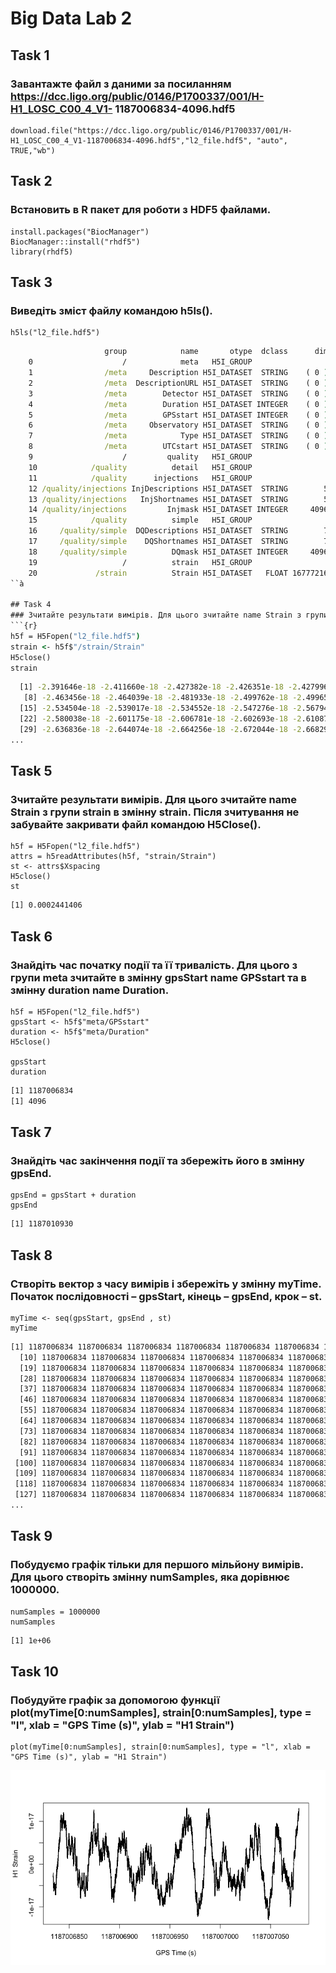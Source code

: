 # Big Data Lab 2

## Task 1
### Завантажте файл з даними за посиланням https://dcc.ligo.org/public/0146/P1700337/001/H-H1_LOSC_C00_4_V1- 1187006834-4096.hdf5
```{r}
download.file("https://dcc.ligo.org/public/0146/P1700337/001/H-H1_LOSC_C00_4_V1-1187006834-4096.hdf5","l2_file.hdf5", "auto", TRUE,"wb")
```
## Task 2
### Встановить в R пакет для роботи з HDF5 файлами.
```{r}
install.packages("BiocManager")
BiocManager::install("rhdf5")
library(rhdf5)
```
## Task 3
### Виведіть зміст файлу командою h5ls().
```{r}
h5ls("l2_file.hdf5")

```
```cmd
                     group            name       otype  dclass      dim
    0                    /            meta   H5I_GROUP                 
    1                /meta     Description H5I_DATASET  STRING    ( 0 )
    2                /meta  DescriptionURL H5I_DATASET  STRING    ( 0 )
    3                /meta        Detector H5I_DATASET  STRING    ( 0 )
    4                /meta        Duration H5I_DATASET INTEGER    ( 0 )
    5                /meta        GPSstart H5I_DATASET INTEGER    ( 0 )
    6                /meta     Observatory H5I_DATASET  STRING    ( 0 )
    7                /meta            Type H5I_DATASET  STRING    ( 0 )
    8                /meta        UTCstart H5I_DATASET  STRING    ( 0 )
    9                    /         quality   H5I_GROUP                 
    10            /quality          detail   H5I_GROUP                 
    11            /quality      injections   H5I_GROUP                 
    12 /quality/injections InjDescriptions H5I_DATASET  STRING        5
    13 /quality/injections   InjShortnames H5I_DATASET  STRING        5
    14 /quality/injections         Injmask H5I_DATASET INTEGER     4096
    15            /quality          simple   H5I_GROUP                 
    16     /quality/simple  DQDescriptions H5I_DATASET  STRING        7
    17     /quality/simple    DQShortnames H5I_DATASET  STRING        7
    18     /quality/simple          DQmask H5I_DATASET INTEGER     4096
    19                   /          strain   H5I_GROUP                 
    20             /strain          Strain H5I_DATASET   FLOAT 16777216
``à

## Task 4
### Зчитайте результати вимірів. Для цього зчитайте name Strain з групи strain в змінну strain. Після зчитування не забувайте закривати файл командою H5Close().
```{r}
h5f = H5Fopen("l2_file.hdf5")
strain <- h5f$"/strain/Strain"
H5close()
strain
```

```cmd
  [1] -2.391646e-18 -2.411660e-18 -2.427382e-18 -2.426351e-18 -2.427996e-18 -2.446291e-18 -2.462962e-18
   [8] -2.463456e-18 -2.464039e-18 -2.481933e-18 -2.499762e-18 -2.499653e-18 -2.499740e-18 -2.514827e-18
  [15] -2.534504e-18 -2.539017e-18 -2.534552e-18 -2.547276e-18 -2.567941e-18 -2.573345e-18 -2.569082e-18
  [22] -2.580038e-18 -2.601175e-18 -2.606781e-18 -2.602693e-18 -2.610871e-18 -2.633490e-18 -2.643470e-18
  [29] -2.636836e-18 -2.644074e-18 -2.664256e-18 -2.672044e-18 -2.668297e-18 -2.674602e-18 -2.694475e-18
...

```
## Task 5
### Зчитайте результати вимірів. Для цього зчитайте name Strain з групи strain в змінну strain. Після зчитування не забувайте закривати файл командою H5Close().
```{r}
h5f = H5Fopen("l2_file.hdf5")
attrs = h5readAttributes(h5f, "strain/Strain")
st <- attrs$Xspacing
H5close()
st
```

```cmd
[1] 0.0002441406
```

## Task 6
### Знайдіть час початку події та її тривалість. Для цього з групи meta зчитайте в змінну gpsStart name GPSstart та в змінну duration name Duration.
```{r}
h5f = H5Fopen("l2_file.hdf5")
gpsStart <- h5f$"meta/GPSstart"
duration <- h5f$"meta/Duration"
H5close()

gpsStart
duration
```
```cmd
[1] 1187006834
[1] 4096
```

## Task 7
### Знайдіть час закінчення події та збережіть його в змінну gpsEnd.
```{r}
gpsEnd = gpsStart + duration
gpsEnd
```

```cmd
[1] 1187010930
```

## Task 8
### Створіть вектор з часу вимірів і збережіть у змінну myTime. Початок послідовності – gpsStart, кінець – gpsEnd, крок – st.
```{r}
myTime <- seq(gpsStart, gpsEnd , st)
myTime

```
```cmd
[1] 1187006834 1187006834 1187006834 1187006834 1187006834 1187006834 1187006834 1187006834 1187006834
  [10] 1187006834 1187006834 1187006834 1187006834 1187006834 1187006834 1187006834 1187006834 1187006834
  [19] 1187006834 1187006834 1187006834 1187006834 1187006834 1187006834 1187006834 1187006834 1187006834
  [28] 1187006834 1187006834 1187006834 1187006834 1187006834 1187006834 1187006834 1187006834 1187006834
  [37] 1187006834 1187006834 1187006834 1187006834 1187006834 1187006834 1187006834 1187006834 1187006834
  [46] 1187006834 1187006834 1187006834 1187006834 1187006834 1187006834 1187006834 1187006834 1187006834
  [55] 1187006834 1187006834 1187006834 1187006834 1187006834 1187006834 1187006834 1187006834 1187006834
  [64] 1187006834 1187006834 1187006834 1187006834 1187006834 1187006834 1187006834 1187006834 1187006834
  [73] 1187006834 1187006834 1187006834 1187006834 1187006834 1187006834 1187006834 1187006834 1187006834
  [82] 1187006834 1187006834 1187006834 1187006834 1187006834 1187006834 1187006834 1187006834 1187006834
  [91] 1187006834 1187006834 1187006834 1187006834 1187006834 1187006834 1187006834 1187006834 1187006834
 [100] 1187006834 1187006834 1187006834 1187006834 1187006834 1187006834 1187006834 1187006834 1187006834
 [109] 1187006834 1187006834 1187006834 1187006834 1187006834 1187006834 1187006834 1187006834 1187006834
 [118] 1187006834 1187006834 1187006834 1187006834 1187006834 1187006834 1187006834 1187006834 1187006834
 [127] 1187006834 1187006834 1187006834 1187006834 1187006834 1187006834 1187006834 1187006834 1187006834
...

```

## Task 9
### Побудуємо графік тільки для першого мільйону вимірів. Для цього створіть змінну numSamples, яка дорівнює 1000000.
```{r}
numSamples = 1000000
numSamples
```

```cmd
[1] 1e+06
```

## Task 10
### Побудуйте графік за допомогою функції plot(myTime[0:numSamples], strain[0:numSamples], type = "l", xlab = "GPS Time (s)", ylab = "H1 Strain")
```{r}
plot(myTime[0:numSamples], strain[0:numSamples], type = "l", xlab = "GPS Time (s)", ylab = "H1 Strain")
```
![](lab_2.png)
